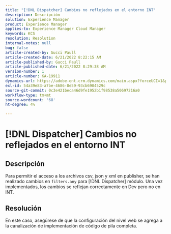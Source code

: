 ```yaml
---
title: "[!DNL Dispatcher] Cambios no reflejados en el entorno INT"
description: Descripción
solution: Experience Manager
product: Experience Manager
applies-to: Experience Manager Cloud Manager
keywords: KCS
resolution: Resolution
internal-notes: null
bug: false
article-created-by: Gucci Paull
article-created-date: 6/21/2022 8:22:15 AM
article-published-by: Gucci Paull
article-published-date: 6/21/2022 8:29:38 AM
version-number: 1
article-number: KA-19911
dynamics-url: https://adobe-ent.crm.dynamics.com/main.aspx?forceUCI=1&pagetype=entityrecord&etn=knowledgearticle&id=0a385a3e-3bf1-ec11-bb3d-6045bd015716
exl-id: 54a39e83-a7be-4686-8e59-93cb6904529c
source-git-commit: 0c3e421beca46d9fe1952b1f98538a50697216a0
workflow-type: tm+mt
source-wordcount: '68'
ht-degree: 4%

---
```


# [!DNL Dispatcher] Cambios no reflejados en el entorno INT

## Descripción

Para permitir el acceso a los archivos csv, json y xml en publisher, se han realizado cambios en `filters.any` para [!DNL Dispatcher] módulo. Una vez implementados, los cambios se reflejan correctamente en Dev pero no en INT.

## Resolución

En este caso, asegúrese de que la configuración del nivel web se agrega a la canalización de implementación de código de pila completa.
